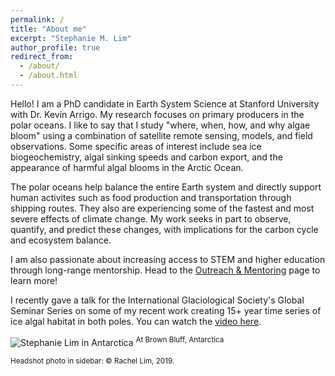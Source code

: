 ```yaml
---
permalink: /
title: "About me"
excerpt: "Stephanie M. Lim"
author_profile: true
redirect_from: 
  - /about/
  - /about.html
---
```


Hello! I am a PhD candidate in Earth System Science at Stanford University with Dr. Kevin Arrigo. My research focuses on primary producers in the polar oceans. I like to say that I study "where, when, how, and why algae bloom" using a combination of satellite remote sensing, models, and field observations. Some specific areas of interest include sea ice biogeochemistry, algal sinking speeds and carbon export, and the appearance of harmful algal blooms in the Arctic Ocean.

The polar oceans help balance the entire Earth system and directly support human activites such as food production and transportation through shipping routes. They also are experiencing some of the fastest and most severe effects of climate change. My work seeks in part to observe, quantify, and predict these changes, with implications for the carbon cycle and ecosystem balance.

I am also passionate about increasing access to STEM and higher education through long-range mentorship. Head to the [Outreach & Mentoring](https://slim8288.github.io/mentoring) page to learn more!

I recently gave a talk for the International Glaciological Society's Global Seminar Series on some of my recent work creating 15+ year time series of ice algal habitat in both poles. You can watch the [video here](https://youtu.be/Z_-POxSpuCU).

![Stephanie Lim in Antarctica](images/Ant_headshot.jpg)
<sup>At Brown Bluff, Antarctica</sup>


<sup>Headshot photo in sidebar: © Rachel Lim, 2019.</sup>